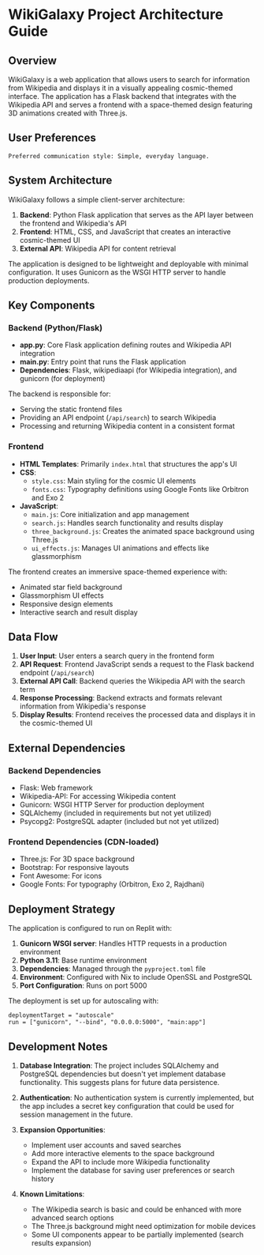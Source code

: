 # WikiGalaxy Project Architecture Guide

## Overview

WikiGalaxy is a web application that allows users to search for information from Wikipedia and displays it in a visually appealing cosmic-themed interface. The application has a Flask backend that integrates with the Wikipedia API and serves a frontend with a space-themed design featuring 3D animations created with Three.js.

## User Preferences

```
Preferred communication style: Simple, everyday language.
```

## System Architecture

WikiGalaxy follows a simple client-server architecture:

1. **Backend**: Python Flask application that serves as the API layer between the frontend and Wikipedia's API
2. **Frontend**: HTML, CSS, and JavaScript that creates an interactive cosmic-themed UI
3. **External API**: Wikipedia API for content retrieval

The application is designed to be lightweight and deployable with minimal configuration. It uses Gunicorn as the WSGI HTTP server to handle production deployments.

## Key Components

### Backend (Python/Flask)

- **app.py**: Core Flask application defining routes and Wikipedia API integration
- **main.py**: Entry point that runs the Flask application
- **Dependencies**: Flask, wikipediaapi (for Wikipedia integration), and gunicorn (for deployment)

The backend is responsible for:
- Serving the static frontend files
- Providing an API endpoint (`/api/search`) to search Wikipedia
- Processing and returning Wikipedia content in a consistent format

### Frontend

- **HTML Templates**: Primarily `index.html` that structures the app's UI
- **CSS**: 
  - `style.css`: Main styling for the cosmic UI elements
  - `fonts.css`: Typography definitions using Google Fonts like Orbitron and Exo 2
- **JavaScript**:
  - `main.js`: Core initialization and app management
  - `search.js`: Handles search functionality and results display
  - `three_background.js`: Creates the animated space background using Three.js
  - `ui_effects.js`: Manages UI animations and effects like glassmorphism

The frontend creates an immersive space-themed experience with:
- Animated star field background
- Glassmorphism UI effects
- Responsive design elements
- Interactive search and result display

## Data Flow

1. **User Input**: User enters a search query in the frontend form
2. **API Request**: Frontend JavaScript sends a request to the Flask backend endpoint (`/api/search`)
3. **External API Call**: Backend queries the Wikipedia API with the search term
4. **Response Processing**: Backend extracts and formats relevant information from Wikipedia's response
5. **Display Results**: Frontend receives the processed data and displays it in the cosmic-themed UI

## External Dependencies

### Backend Dependencies
- Flask: Web framework
- Wikipedia-API: For accessing Wikipedia content
- Gunicorn: WSGI HTTP Server for production deployment
- SQLAlchemy (included in requirements but not yet utilized)
- Psycopg2: PostgreSQL adapter (included but not yet utilized)

### Frontend Dependencies (CDN-loaded)
- Three.js: For 3D space background
- Bootstrap: For responsive layouts
- Font Awesome: For icons
- Google Fonts: For typography (Orbitron, Exo 2, Rajdhani)

## Deployment Strategy

The application is configured to run on Replit with:

1. **Gunicorn WSGI server**: Handles HTTP requests in a production environment
2. **Python 3.11**: Base runtime environment
3. **Dependencies**: Managed through the `pyproject.toml` file
4. **Environment**: Configured with Nix to include OpenSSL and PostgreSQL
5. **Port Configuration**: Runs on port 5000

The deployment is set up for autoscaling with:
```
deploymentTarget = "autoscale"
run = ["gunicorn", "--bind", "0.0.0.0:5000", "main:app"]
```

## Development Notes

1. **Database Integration**: The project includes SQLAlchemy and PostgreSQL dependencies but doesn't yet implement database functionality. This suggests plans for future data persistence.

2. **Authentication**: No authentication system is currently implemented, but the app includes a secret key configuration that could be used for session management in the future.

3. **Expansion Opportunities**:
   - Implement user accounts and saved searches
   - Add more interactive elements to the space background
   - Expand the API to include more Wikipedia functionality
   - Implement the database for saving user preferences or search history

4. **Known Limitations**:
   - The Wikipedia search is basic and could be enhanced with more advanced search options
   - The Three.js background might need optimization for mobile devices
   - Some UI components appear to be partially implemented (search results expansion)